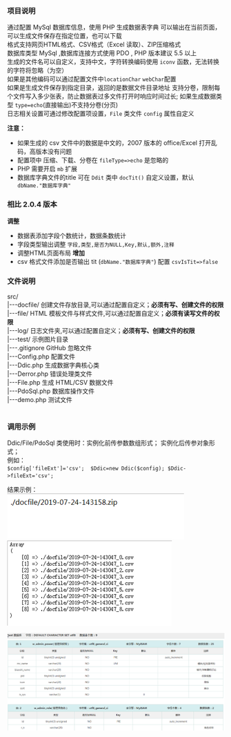 ### 项目说明
通过配置 MySql 数据库信息，使用 PHP 生成数据表字典
可以输出在当前页面，可以生成文件保存在指定位置，也可以下载    
格式支持网页HTML格式、CSV格式（Excel 读取）、ZIP压缩格式      
数据库类型 MySql ,数据库连接方式使用 PDO , PHP 版本建议 5.5 以上  
生成的文件名可以自定义，支持中文，字符转换编码使用 `iconv` 函数，无法转换的字符将忽略（为空）      
如果是其他编码可以通过配置文件中`locationChar` `webChar`配置  
如果是生成文件保存到指定目录，返回的是数据文件目录地址
支持分卷，限制每个文件写入多少张表，防止数据表过多文件打开时响应时间过长; 如果生成数据类型 `type=echo`(直接输出)不支持分卷(分页)  
日志相关设置可通过修改配置项设置，`File` 类文件 `config` 属性自定义

**注意：**  <br/>
- 如果生成的 csv 文件中的数据是中文的，2007 版本的 office/Excel 打开乱码，高版本没有问题
- 配置项中 压缩、下载、分卷在 `fileType=>echo` 是忽略的
- PHP 需要开启 `mb` 扩展   
- 数据库字典文件的title 可在 `Ddit` 类中 `docTit()` 自定义设置，默认 `dbName."数据库字典"`

### 相比 2.0.4 版本
**调整**<br/>
- 数据表添加字段个数统计，数据条数统计
- 字段类型输出调整 `字段,类型,是否为NULL,Key,默认,额外,注释`
- 调整HTML页面布局
**增加**<br/>
- csv 格式文件添加是否输出 tit (`dbName."数据库字典"`) 配置 `csvIsTit=>false`

### 文件说明
src/     
|---docfile/		创建文件存放目录,可以通过配置自定义；**必须有写、创建文件的权限**<br/>
|---file/			HTML 模板文件与样式文件,可以通过配置自定义；**必须有读写文件的权限**<br/>
|---log/			日志文件夹,可以通过配置自定义；**必须有写、创建文件的权限**<br/>
|---test/			示例图片目录       
|---.gitignore		GitHub 忽略文件      
|---Config.php		配置文件     
|---Ddic.php		生成数据字典核心类     
|---Derror.php		错误处理类文件     
|---File.php		生成 HTML/CSV 数据文件    
|---PdoSql.php		数据库操作文件      
|---demo.php		测试文件     
<br/>

### 调用示例
Ddic/File/PdoSql 类使用时：实例化前传参数数组形式； 实例化后传参对象形式；   
例如：  
      `$config['fileExt']='csv'; 
       $Ddic=new Ddic($config);
       $Ddic->fileExt='csv';` 
      
结果示例：  
![示例单个文件](./src/test/test_file.png)
![示例多个文件](./src/test/test_files.png)  

![示例直接输出文件](./src/test/test_echo.png)
